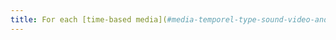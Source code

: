 ```yaml
---
title: For each [time-based media](#media-temporel-type-sound-video-and-synchronised) that has a [synchronised subtitles](#soustitres-synchronises-objet-multimedia) or [audio description](#audiodescription-synchronisee-media-temporel) track, are the control functionalities for these alternatives presented at the same level as the [main features](#fonctionnalites-principales-d-un-media-temporel)?
---
```

